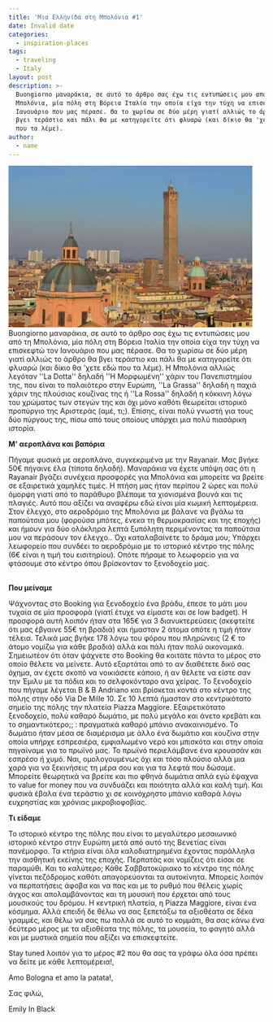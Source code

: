 ```yaml
---
title: 'Μια Ελληνίδα στη Μπολόνια #1'
date: Invalid date
categories:
  - inspiration-places
tags:
  - traveling
  - Italy
layout: post
description: >-
  Buongiorno μαναράκια, σε αυτό το άρθρο σας έχω τις εντυπώσεις μου από τη
  Μπολόνια, μία πόλη στη Βόρεια Ιταλία την οποία είχα την τύχη να επισκεφτώ τον
  Ιανουάριο που μας πέρασε. Θα το χωρίσω σε δύο μέρη γιατί αλλιώς το άρθρο θα
  βγει τεράστιο και πάλι θα με κατηγορείτε ότι φλυαρώ (και δίκιο θα 'χετε εδώ
  που τα λέμε).
author:
  - name
---
```


![](/uploads/versions/traveling---x----480-318x---.jpg)Buongiorno μαναράκια, σε αυτό το άρθρο σας έχω τις εντυπώσεις μου από τη Μπολόνια, μία πόλη στη Βόρεια Ιταλία την οποία είχα την τύχη να επισκεφτώ τον Ιανουάριο που μας πέρασε. Θα το χωρίσω σε δύο μέρη γιατί αλλιώς το άρθρο θα βγει τεράστιο και πάλι θα με κατηγορείτε ότι φλυαρώ (και δίκιο θα 'χετε εδώ που τα λέμε). Η Μπολόνια αλλιώς λεγόταν ''La Dotta'' δηλαδή ''Η Μορφωμένη'' χάριν του Πανεπιστημίου της, που είναι το παλαιότερο στην Ευρώπη, ''La Grassa'' δηλαδή η παχιά χάριν της πλούσιας κουζίνας της ή ''La Rossa'' δηλαδή η κόκκινη λόγω του χρώματος των στεγών της και όχι μόνο καθότι θεωρείται ιστορικό προπύργιο της Αριστεράς (αμέ, τι;). Επίσης, είναι πολύ γνωστή για τους δύο πύργους της, πίσω από τους οποίους υπάρχει μια πολύ πιασάρικη ιστορία.

**Μ' αεροπλάνα και βαπόρια**

Πήγαμε φυσικά με αεροπλάνο, συγκεκριμένα με την Rayanair. Μας βγήκε 50€ πήγαινε έλα (τίποτα δηλαδή). Μαναράκια να έχετε υπόψη σας ότι η Rayanair βγάζει συνέχεια προσφορές για Μπολόνια και μπορείτε να βρείτε σε εξαιρετικά χαμηλές τιμές. Η πτήση μας ήταν περίπου 2 ώρες και πολύ όμορφη γιατί από το παράθυρο βλέπαμε τα χιονισμένα βουνά και τις πλαγιές. Αυτό που αξίζει να αναφέρω εδώ είναι μία κωμική λεπτομέρεια. Στον έλεγχο, στο αεροδρόμιο της Μπολόνια με βάλανε να βγάλω τα παπούτσια μου (φορούσα μπότες, ένεκα τη θερμοκρασίας και της εποχής) και ήμουν για δύο ολόκληρα λεπτά ξυπόλητη περιμένοντας τα παπούτσια μου να περάσουν τον έλεγχο.. Όχι καταλαβαίνετε το δράμα μου; Υπάρχει λεωφορείο που συνδέει το αεροδρόμιο με το ιστορικό κέντρο της πόλης (6€ είναι η τιμή του εισιτηρίου). Οπότε πήραμε το λεωφορείο για να φτάσουμε στο κέντρο όπου βρίσκονταν το ξενοδοχείο μας.

<br>**Που μείναμε**

Ψάχνοντας στο Booking για ξενοδοχείο ένα βράδυ, έπεσε το μάτι μου τυχαία σε μία προσφορά (γιατί έτυχε να είμαστε και σε low badget). Η προσφορά αυτή λοιπόν ήταν στα 165€ για 3 διανυκτερεύσεις (σκεφτείτε ότι μας έβγαινε 55€ τη βραδιά) και ήμασταν 2 άτομα οπότε η τιμή ήταν τέλεια. Τελικά μας βγήκε 178 λόγω του φόρου που πληρώνεις (2 € το άτομο νομίζω για κάθε βραδιά) αλλά και πάλι ήταν πολύ οικονομικά. Σημειωτέον ότι όταν ψάχνετε στο Booking θα κοιτάτε πάντα το μέρος στο οποίο θέλετε να μείνετε. Αυτό εξαρτάται από το αν διαθέτετε δικό σας όχημα, αν έχετε σκοπό να νοικιάσετε κάποιο, ή αν θέλετε να είστε σαν την Έμιλυ με τα πόδια και το σελφοκόνταρο ανα χείρας. Το ξενοδοχείο που πήγαμε λέγεται B & B Andriano και βρίσκεται κοντά στο κέντρο της πόλης στην οδό Via De Mille 10. Σε 10 λεπτά ήμασταν στο κεντρικότατο σημείο της πόλης την πλατεία Piazza Maggiore. Εξαιρετικότατο ξενοδοχείο, πολύ καθαρό δωμάτιο, με πολύ μεγάλο και άνετο κρεβάτι και το σημαντικότερο;; : πραγματικά καθαρό μπάνιο ανακαινισμένο. Το δωμάτιο ήταν μέσα σε διαμέρισμα με άλλο ένα δωμάτιο και κουζίνα στην οποία υπήρχε εσπρεσιέρα, εμφιαλωμένο νερό και μπισκότα και στην οποία πηγαίναμε για το πρωϊνό μας. Το πρωϊνό περιελάμβανε ένα κρουασάν και εσπρέσο ή χυμό. Ναι, ομολογουμένως όχι και τόσο πλούσιο αλλά μια χαρά για να ξεκινήσεις τη μέρα σου και για τα λεφτά που δώσαμε. Μπορείτε θεωρητικά να βρείτε και πιο φθηνά δωμάτια απλά εγώ έψαχνα το value for money που να συνδυάζει και ποιότητα αλλά και καλή τιμή. Και φυσικά έβαλα ένα τεράστιο χι σε κοινόχρηστο μπάνιο καθαρά λόγω ευχρηστίας και χρόνιας μικροβιοφοβίας.

**Τι είδαμε**

Το ιστορικό κέντρο της πόλης που είναι το μεγαλύτερο μεσαιωνικό ιστορικό κέντρο στην Ευρώπη μετά από αυτό της Βενετίας είναι πανέμορφο. Τα κτήρια είναι όλα καλοδιατηρημένα έχοντας παράλληλα την αισθητική εκείνης της εποχής. Περπατάς και νομίζεις ότι είσαι σε παραμύθι. Και το καλύτερο; Κάθε Σαββατοκύριακο το κέντρο της πόλης γίνεται πεζόδρομος καθότι απαγορεύονται τα αυτοκίνητα. Μπορείς λοιπόν να περπατήσεις άφοβα και να πας και με το ρυθμό που θέλεις χωρίς άγχος και απολαμβάνοντας και τη μουσική που έρχεται από τους μουσικούς του δρόμου. Η κεντρική πλατεία, η Piazza Maggiore, είναι ένα κόσμημα. Αλλά επειδή δε θέλω να σας ξεπετάξω τα αξιοθέατα σε δέκα γραμμές, και θέλω να σας πω πολλά σε αυτό το κομμάτι, θα σας κάνω ένα δεύτερο μέρος με τα αξιοθέατα της πόλης, τα μουσεία, το φαγητό αλλά και με μυστικά σημεία που αξίζει να επισκεφτείτε.

Stay tuned λοιπόν για το μέρος #2 που θα σας τα γράφω όλα όσα πρέπει να δείτε με κάθε λεπτομέρεια!,

Amo Bologna et amo la patata!,

Σας φιλώ,

Emily In Black